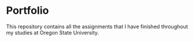 # Portfolio
This repository contains all the assignments that I have finished throughout my studies at Oregon State University.
